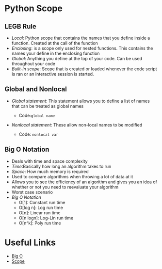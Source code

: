 # Python Scope

## LEGB Rule

- *Local*: Python scope that contains the names that you define inside a function. Created at the call of the function
- *Enclosing*: is a scope only used for nested functions. This contains the names your define in the enclosing function
- *Global*: Anything you define at the top of your code. Can be used throughout your code
- *Built-in scope*: Scope that is created or loaded whenever the code script is ran or an interactive session is started.

## Global and Nonlocal

- *Global statement*: This statement allows you to define a list of names that can be treated as global names
  - Code:`global name`

- *Nonlocal statement*: These allow non-local names to be modified 
  - Code: `nonlocal var`

## Big O Notation

- Deals with time and space complexity
- *Time*:Basically how long an algorithm takes to run
- *Space*: How much memory is required
- Used to compare algorithms when throwing a lot of data at it
- Allows you to see the efficiency of an algorithm and gives you an idea of whether or not you need to reevaluate your algorithm
- Worst case scenario
- *Big O Notation*
  - O[1]: Constant run time
  - O[log n]: Log run time
  - O[n]: Linear run time
  - O[n logn]: Log-Lin run time
  - O[n^k]: Poly run time

# Useful Links

- [Big O](https://www.youtube.com/watch?v=5Uqawfl0VHQ)
- [Scope](https://realpython.com/python-scope-legb-rule/#using-scope-related-built-in-functions)